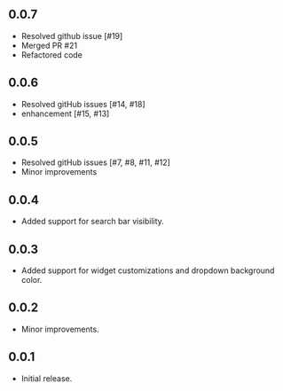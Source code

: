 ## 0.0.7

* Resolved github issue [#19]
* Merged PR #21
* Refactored code

## 0.0.6

* Resolved gitHub issues [#14, #18]
* enhancement [#15, #13]

## 0.0.5

* Resolved gitHub issues [#7, #8, #11, #12]
* Minor improvements

## 0.0.4

* Added support for search bar visibility.

## 0.0.3

* Added support for widget customizations and dropdown background color.

## 0.0.2

* Minor improvements.

## 0.0.1

* Initial release.